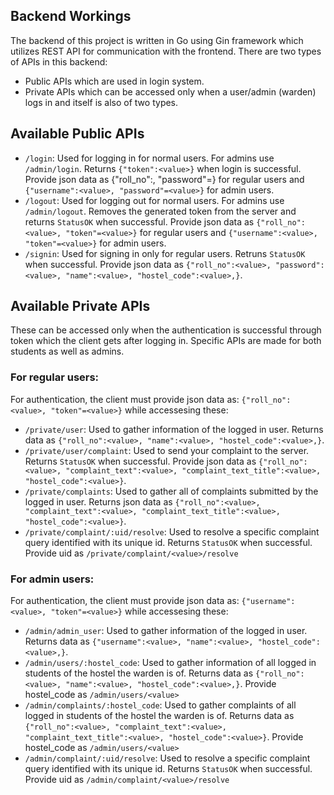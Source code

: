 ## Backend Workings
The backend of this project is written in Go using Gin framework which utilizes REST API for communication with the frontend.
There are two types of APIs in this backend:
- Public APIs which are used in login system.
- Private APIs which can be accessed only when a user/admin (warden) logs in and itself is also of two types.

## Available Public APIs
- `/login`: Used for logging in for normal users. For admins use `/admin/login`. Returns `{"token":<value>}` when login is successful. Provide json data as {"roll_no":<value>, "password"=<value>} for regular users and `{"username":<value>, "password"=<value>}` for admin users.
- `/logout`: Used for logging out for normal users. For admins use `/admin/logout`. Removes the generated token from the server and returns `StatusOK` when successful. Provide json data as `{"roll_no":<value>, "token"=<value>}` for regular users and `{"username":<value>, "token"=<value>}` for admin users.
- `/signin`: Used for signing in only for regular users. Retruns `StatusOK` when successful. Provide json data as `{"roll_no":<value>, "password":<value>, "name":<value>, "hostel_code":<value>,}`.

## Available Private APIs
These can be accessed only when the authentication is successful through token which the client gets after logging in. Specific APIs are made for both students as well as admins.

### For regular users:
For authentication, the client must provide json data as: `{"roll_no":<value>, "token"=<value>}` while accessesing these:
- `/private/user`: Used to gather information of the logged in user. Returns data as `{"roll_no":<value>, "name":<value>, "hostel_code":<value>,}`.
- `/private/user/complaint`: Used to send your complaint to the server. Returns `StatusOK` when successful. Provide json data as `{"roll_no":<value>, "complaint_text":<value>, "complaint_text_title":<value>, "hostel_code":<value>}`.
- `/private/complaints`: Used to gather all of complaints submitted by the logged in user. Returns json data as `{"roll_no":<value>, "complaint_text":<value>, "complaint_text_title":<value>, "hostel_code":<value>}`.
- `/private/complaint/:uid/resolve`: Used to resolve a specific complaint query identified with its unique id. Returns `StatusOK` when successful. Provide uid as `/private/complaint/<value>/resolve`

### For admin users:
For authentication, the client must provide json data as: `{"username":<value>, "token"=<value>}` while accessesing these:
- `/admin/admin_user`: Used to gather information of the logged in user. Returns data as `{"username":<value>, "name":<value>, "hostel_code":<value>,}`.
- `/admin/users/:hostel_code`: Used to gather information of all logged in students of the hostel the warden is of. Returns data as `{"roll_no":<value>, "name":<value>, "hostel_code":<value>,}`. Provide hostel_code as `/admin/users/<value>`
- `/admin/complaints/:hostel_code`: Used to gather complaints of all logged in students of the hostel the warden is of. Returns data as `{"roll_no":<value>, "complaint_text":<value>, "complaint_text_title":<value>, "hostel_code":<value>}`. Provide hostel_code as `/admin/users/<value>`
- `/admin/complaint/:uid/resolve`: Used to resolve a specific complaint query identified with its unique id. Returns `StatusOK` when successful. Provide uid as `/admin/complaint/<value>/resolve`
